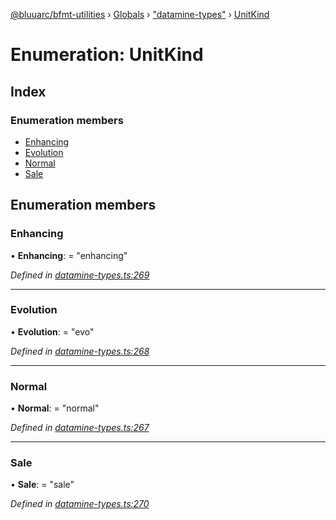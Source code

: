 [@bluuarc/bfmt-utilities](../README.md) › [Globals](../globals.md) › ["datamine-types"](../modules/_datamine_types_.md) › [UnitKind](_datamine_types_.unitkind.md)

# Enumeration: UnitKind

## Index

### Enumeration members

* [Enhancing](_datamine_types_.unitkind.md#enhancing)
* [Evolution](_datamine_types_.unitkind.md#evolution)
* [Normal](_datamine_types_.unitkind.md#normal)
* [Sale](_datamine_types_.unitkind.md#sale)

## Enumeration members

###  Enhancing

• **Enhancing**: = "enhancing"

*Defined in [datamine-types.ts:269](https://github.com/BluuArc/bfmt-utilities/blob/502c544/src/datamine-types.ts#L269)*

___

###  Evolution

• **Evolution**: = "evo"

*Defined in [datamine-types.ts:268](https://github.com/BluuArc/bfmt-utilities/blob/502c544/src/datamine-types.ts#L268)*

___

###  Normal

• **Normal**: = "normal"

*Defined in [datamine-types.ts:267](https://github.com/BluuArc/bfmt-utilities/blob/502c544/src/datamine-types.ts#L267)*

___

###  Sale

• **Sale**: = "sale"

*Defined in [datamine-types.ts:270](https://github.com/BluuArc/bfmt-utilities/blob/502c544/src/datamine-types.ts#L270)*
